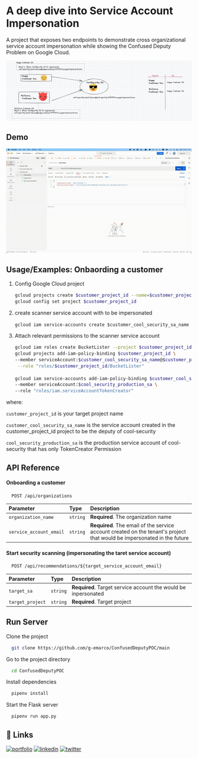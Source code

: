 
# A deep dive into Service Account Impersonation

A project that exposes two endpoints to demonstrate cross organizational service account impersonation while showing the Confused Deputy Problem on Google Cloud.

![Logo](https://github.com/g-emarco/ConfusedDeputyPOC/blob/main/static/banner.png)


## Demo

![Alt Text](https://github.com/g-emarco/ConfusedDeputyPOC/blob/main/static/demo.gif)



## Usage/Examples: Onbaording a customer

1. Config Google Cloud project

    ```bash
    gcloud projects create $customer_project_id --name=$customer_project_id
   gcloud config set project $customer_project_id
   ```

2. create scanner service account with  to be impersonated

    `gcloud iam service-accounts create $customer_cool_security_sa_name`

3. Attach relevant permissions to the scanner service account
    ```bash
   gcloud iam roles create BucketLister --project $customer_project_id --permissions storage.buckets.list
   gcloud projects add-iam-policy-binding $customer_project_id \
    --member serviceAccount:$customer_cool_security_sa_name@$customer_project_id.iam.gserviceaccount.com \
     --role "roles/$customer_project_id/BucketLister"
    
   gcloud iam service-accounts add-iam-policy-binding $customer_cool_security_sa_name@$customer_project_id.iam.gserviceaccount.com \
   --member serviceAccount:$cool_security_production_sa \
   --role "roles/iam.serviceAccountTokenCreator"
    ```

where:

 `customer_project_id` is your target project name


`customer_cool_security_sa_name` is the service account created in the customer_project_id project to be the deputy of cool-security

`cool_security_production_sa` is the production service account of cool-security that has only TokenCreator Permission
## API Reference

#### Onboarding a customer

```http
  POST /api/organizations
```

| Parameter | Type     | Description                |
| :-------- | :------- | :------------------------- |
| `organization_name` | `string` | **Required**. The organization name |
| `service_account_email` | `string` | **Required**. The email of the service account created on the tenant's project that would be impersonated in the future |


#### Start security scanning (impersonating the taret service account)

```http
  POST /api/recommendations/${target_service_account_email}
```

| Parameter        | Type     | Description                                                    |
|:-----------------| :------- |:---------------------------------------------------------------|
| `target_sa`      | `string` | **Required**. Target service account the would be inpersonated |
| `target_project` | `string` | **Required**. Target project                                   |



## Run Server

Clone the project

```bash
  git clone https://github.com/g-emarco/ConfusedDeputyPOC/main
```

Go to the project directory

```bash
  cd ConfusedDeputyPOC
```

Install dependencies

```bash
  pipenv install
```

Start the Flask server

```bash
  pipenv run app.py
```

## 🔗 Links
[![portfolio](https://img.shields.io/badge/my_portfolio-000?style=for-the-badge&logo=ko-fi&logoColor=white)](https://www.udemy.com/user/eden-marco/)
[![linkedin](https://img.shields.io/badge/linkedin-0A66C2?style=for-the-badge&logo=linkedin&logoColor=white)](https://www.linkedin.com/in/eden-marco/)
[![twitter](https://img.shields.io/badge/twitter-1DA1F2?style=for-the-badge&logo=twitter&logoColor=white)](https://twitter.com/EdenEmarco177)
